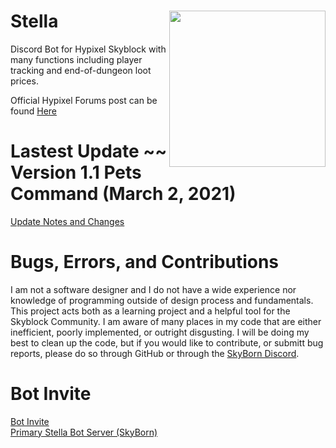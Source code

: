 # Stella <img align="right" width="250" height="250" src="https://cdn.discordapp.com/icons/792829582264762370/f835d61446cdf17c12921334b15b3034.png?size=256">

Discord Bot for Hypixel Skyblock with many functions including player tracking and end-of-dungeon loot prices.

Official Hypixel Forums post can be found [Here](https://bit.ly/2YVdZw2)


# Lastest Update ~~ Version 1.1 Pets Command (March 2, 2021)

[Update Notes and Changes](https://github.com/Ove3r/Stella/blob/main/Documentation/Updates/1.1.md)

# Bugs, Errors, and Contributions
I am not a software designer and I do not have a wide experience nor knowledge of programming outside of design process and fundamentals. This project acts both as a learning project and a helpful tool for the Skyblock Community. I am aware of many places in my code that are either inefficient, poorly implemented, or outright disgusting. I will be doing my best to clean up the code, but if you would like to contribute, or submitt bug reports, please do so through GitHub or through the [SkyBorn Discord](https://discord.gg/GRpM4cVmaR).

# Bot Invite
[Bot Invite](https://tinyurl.com/stellabot)  
[Primary Stella Bot Server (SkyBorn)](https://discord.gg/GRpM4cVmaR)

